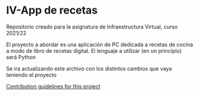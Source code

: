 # IV-App de recetas
Repositorio creado para la asignatura de Infraestructura Virtual, curso 2021/22

El proyecto a abordar es una aplicación de PC dedicada a recetas de cocina 
a modo de libro de recetas digital.
El lenguaje a utilizar (en un principio) será Python

Se ira actualizando este archivo con los distintos cambios que vaya teniendo el proyecto

[Contribution guidelines for this project](docs/HU.md)
